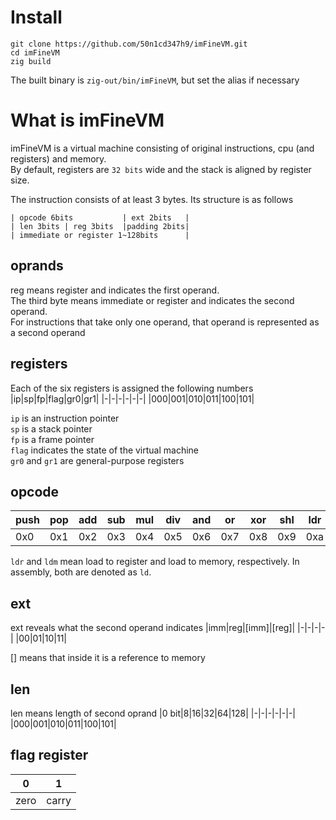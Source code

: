 # Install
```shell
git clone https://github.com/50n1cd347h9/imFineVM.git
cd imFineVM
zig build
```
The built binary is `zig-out/bin/imFineVM`, but set the alias if necessary

# What is imFineVM
imFineVM is a virtual machine consisting of original instructions, cpu (and registers) and memory.<br>
By default, registers are `32 bits` wide and the stack is aligned by register size.

The instruction consists of at least 3 bytes.
Its structure is as follows
```
| opcode 6bits           | ext 2bits   | 
| len 3bits | reg 3bits  |padding 2bits|
| immediate or register 1~128bits      |
```
## oprands
reg means register and indicates the first operand.<br>
The third byte means immediate or register and indicates the second operand.<br>
For instructions that take only one operand, that operand is represented as a second operand

## registers
Each of the six registers is assigned the following numbers
|ip|sp|fp|flag|gr0|gr1|
|-|-|-|-|-|-|
|000|001|010|011|100|101|

`ip` is an instruction pointer<br>
`sp` is a stack pointer<br>
`fp` is a frame pointer<br>
`flag` indicates the state of the virtual machine<br>
`gr0` and `gr1` are general-purpose registers


## opcode
|push|pop|add|sub|mul|div|and|or|xor|shl|ldr|ldm|cmp|jmp|jg|jz|jl|call|ret|nop|
|-|-|-|-|-|-|-|-|-|-|-|-|-|-|-|-|-|-|-|-|
|0x0|0x1|0x2|0x3|0x4|0x5|0x6|0x7|0x8|0x9|0xa|0xb|0xc|0xd|0xe|0xf|0x10|0x11|0x12|0x13|

`ldr` and `ldm` mean load to register and load to memory, respectively.
In assembly, both are denoted as `ld`.

## ext
ext reveals what the second operand indicates
|imm|reg|[imm]|[reg]|
|-|-|-|-|
|00|01|10|11|

[] means that inside it is a reference to memory
## len
len means length of second oprand
|0 bit|8|16|32|64|128|
|-|-|-|-|-|-|
|000|001|010|011|100|101|

## flag register
|0|1|
|-|-|
|zero|carry|
